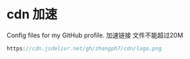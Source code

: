# cdn 加速
Config files for my GitHub profile.
加速链接  文件不能超过20M
```js
https://cdn.jsdelivr.net/gh/zhangph7/cdn/logo.png
```
